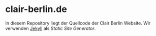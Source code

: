 # clair-berlin.de

In diesem Repository liegt der Quellcode der Clair Berlin Website. Wir
verwenden [Jekyll](https://jekyllrb.com/) als _Static Site Generator_.
